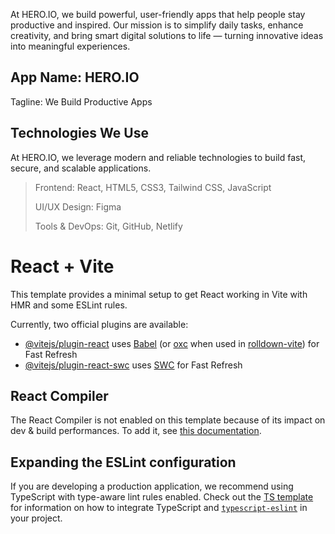 
At HERO.IO, we build powerful, user-friendly apps that help people stay productive and inspired. Our mission is to simplify daily tasks, enhance creativity, and bring smart digital solutions to life — turning innovative ideas into meaningful experiences.

## App Name: HERO.IO
Tagline: We Build Productive Apps

## Technologies We Use

At HERO.IO, we leverage modern and reliable technologies to build fast, secure, and scalable applications.
>
>
>Frontend: React, HTML5, CSS3, Tailwind CSS, JavaScript
>
>UI/UX Design: Figma
>
>Tools & DevOps: Git, GitHub, Netlify

















# React + Vite

This template provides a minimal setup to get React working in Vite with HMR and some ESLint rules.

Currently, two official plugins are available:

- [@vitejs/plugin-react](https://github.com/vitejs/vite-plugin-react/blob/main/packages/plugin-react) uses [Babel](https://babeljs.io/) (or [oxc](https://oxc.rs) when used in [rolldown-vite](https://vite.dev/guide/rolldown)) for Fast Refresh
- [@vitejs/plugin-react-swc](https://github.com/vitejs/vite-plugin-react/blob/main/packages/plugin-react-swc) uses [SWC](https://swc.rs/) for Fast Refresh

## React Compiler

The React Compiler is not enabled on this template because of its impact on dev & build performances. To add it, see [this documentation](https://react.dev/learn/react-compiler/installation).

## Expanding the ESLint configuration

If you are developing a production application, we recommend using TypeScript with type-aware lint rules enabled. Check out the [TS template](https://github.com/vitejs/vite/tree/main/packages/create-vite/template-react-ts) for information on how to integrate TypeScript and [`typescript-eslint`](https://typescript-eslint.io) in your project.
